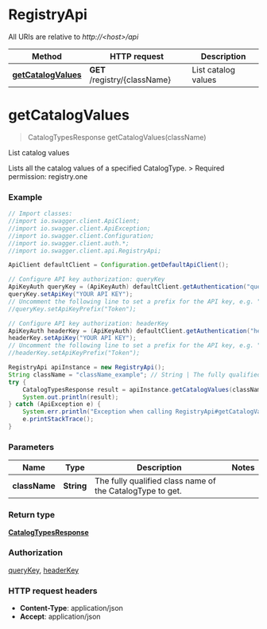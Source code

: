 # RegistryApi

All URIs are relative to *http://&lt;host&gt;/api*

Method | HTTP request | Description
------------- | ------------- | -------------
[**getCatalogValues**](RegistryApi.md#getCatalogValues) | **GET** /registry/{className} | List catalog values


<a name="getCatalogValues"></a>
# **getCatalogValues**
> CatalogTypesResponse getCatalogValues(className)

List catalog values

Lists all the catalog values of a specified CatalogType.  &gt; Required permission: registry.one 

### Example
```java
// Import classes:
//import io.swagger.client.ApiClient;
//import io.swagger.client.ApiException;
//import io.swagger.client.Configuration;
//import io.swagger.client.auth.*;
//import io.swagger.client.api.RegistryApi;

ApiClient defaultClient = Configuration.getDefaultApiClient();

// Configure API key authorization: queryKey
ApiKeyAuth queryKey = (ApiKeyAuth) defaultClient.getAuthentication("queryKey");
queryKey.setApiKey("YOUR API KEY");
// Uncomment the following line to set a prefix for the API key, e.g. "Token" (defaults to null)
//queryKey.setApiKeyPrefix("Token");

// Configure API key authorization: headerKey
ApiKeyAuth headerKey = (ApiKeyAuth) defaultClient.getAuthentication("headerKey");
headerKey.setApiKey("YOUR API KEY");
// Uncomment the following line to set a prefix for the API key, e.g. "Token" (defaults to null)
//headerKey.setApiKeyPrefix("Token");

RegistryApi apiInstance = new RegistryApi();
String className = "className_example"; // String | The fully qualified class name of the CatalogType to get.
try {
    CatalogTypesResponse result = apiInstance.getCatalogValues(className);
    System.out.println(result);
} catch (ApiException e) {
    System.err.println("Exception when calling RegistryApi#getCatalogValues");
    e.printStackTrace();
}
```

### Parameters

Name | Type | Description  | Notes
------------- | ------------- | ------------- | -------------
 **className** | **String**| The fully qualified class name of the CatalogType to get. |

### Return type

[**CatalogTypesResponse**](CatalogTypesResponse.md)

### Authorization

[queryKey](../README.md#queryKey), [headerKey](../README.md#headerKey)

### HTTP request headers

 - **Content-Type**: application/json
 - **Accept**: application/json

